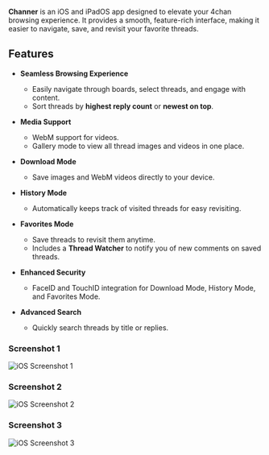 **Channer** is an iOS and iPadOS app designed to elevate your 4chan browsing experience. It provides a smooth, feature-rich interface, making it easier to navigate, save, and revisit your favorite threads.

## Features

- **Seamless Browsing Experience**
  - Easily navigate through boards, select threads, and engage with content.
  - Sort threads by **highest reply count** or **newest on top**.

- **Media Support**
  - WebM support for videos.
  - Gallery mode to view all thread images and videos in one place.

- **Download Mode**
  - Save images and WebM videos directly to your device.

- **History Mode**
  - Automatically keeps track of visited threads for easy revisiting.

- **Favorites Mode**
  - Save threads to revisit them anytime.
  - Includes a **Thread Watcher** to notify you of new comments on saved threads.

- **Enhanced Security**
  - FaceID and TouchID integration for Download Mode, History Mode, and Favorites Mode.

- **Advanced Search**
  - Quickly search threads by title or replies.




### Screenshot 1
![iOS Screenshot 1](App%20Images/iOS/iOS-1.png)

### Screenshot 2
![iOS Screenshot 2](App%20Images/iOS/iOS-2.png)

### Screenshot 3
![iOS Screenshot 3](App%20Images/iOS/iOS-3.png)
